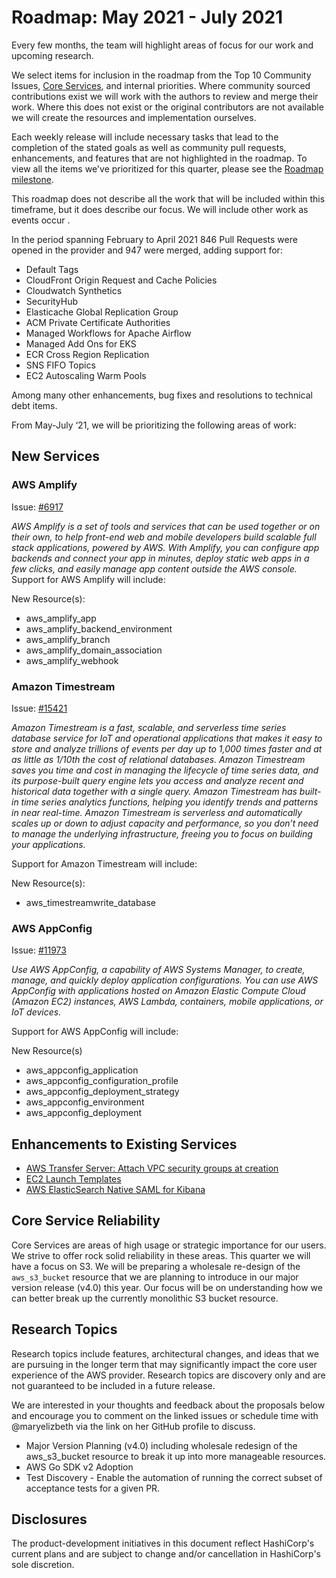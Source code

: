 # Roadmap:  May 2021 - July 2021

Every few months, the team will highlight areas of focus for our work and upcoming research.

We select items for inclusion in the roadmap from the Top 10 Community Issues, [Core Services](docs/CORE_SERVICES.md), and internal priorities. Where community sourced contributions exist we will work with the authors to review and merge their work. Where this does not exist or the original contributors are not available we will create the resources and implementation ourselves.

Each weekly release will include necessary tasks that lead to the completion of the stated goals as well as community pull requests, enhancements, and features that are not highlighted in the roadmap. To view all the items we've prioritized for this quarter, please see the [Roadmap milestone](https://github.com/hashicorp/terraform-provider-aws/milestone/138).

This roadmap does not describe all the work that will be included within this timeframe, but it does describe our focus. We will include other work as events occur .

In the period spanning February to April 2021 846 Pull Requests were opened in the provider and 947 were merged, adding support for:

- Default Tags
- CloudFront Origin Request and Cache Policies
- Cloudwatch Synthetics
- SecurityHub
- Elasticache Global Replication Group
- ACM Private Certificate Authorities
- Managed Workflows for Apache Airflow
- Managed Add Ons for EKS
- ECR Cross Region Replication
- SNS FIFO Topics
- EC2 Autoscaling Warm Pools

Among many other enhancements, bug fixes and resolutions to technical debt items.

From May-July ‘21, we will be prioritizing the following areas of work:

## New Services

### AWS Amplify
Issue: [#6917](https://github.com/hashicorp/terraform-provider-aws/issues/6917)

_AWS Amplify is a set of tools and services that can be used together or on their own, to help front-end web and mobile developers build scalable full stack applications, powered by AWS. With Amplify, you can configure app backends and connect your app in minutes, deploy static web apps in a few clicks, and easily manage app content outside the AWS console._
Support for AWS Amplify will include:

New Resource(s):
- aws_amplify_app
- aws_amplify_backend_environment
- aws_amplify_branch
- aws_amplify_domain_association
- aws_amplify_webhook

### Amazon Timestream

Issue: [#15421](https://github.com/hashicorp/terraform-provider-aws/issues/15421)

_Amazon Timestream is a fast, scalable, and serverless time series database service for IoT and operational applications that makes it easy to store and analyze trillions of events per day up to 1,000 times faster and at as little as 1/10th the cost of relational databases. Amazon Timestream saves you time and cost in managing the lifecycle of time series data, and its purpose-built query engine lets you access and analyze recent and historical data together with a single query. Amazon Timestream has built-in time series analytics functions, helping you identify trends and patterns in near real-time. Amazon Timestream is serverless and automatically scales up or down to adjust capacity and performance, so you don’t need to manage the underlying infrastructure, freeing you to focus on building your applications._

Support for Amazon Timestream will include:

New Resource(s):

- aws_timestreamwrite_database

### AWS AppConfig

Issue: [#11973](https://github.com/hashicorp/terraform-provider-aws/issues/11973)

_Use AWS AppConfig, a capability of AWS Systems Manager, to create, manage, and quickly deploy application configurations. You can use AWS AppConfig with applications hosted on Amazon Elastic Compute Cloud (Amazon EC2) instances, AWS Lambda, containers, mobile applications, or IoT devices._

Support for AWS AppConfig will include:

New Resource(s)
- aws_appconfig_application
- aws_appconfig_configuration_profile
- aws_appconfig_deployment_strategy
- aws_appconfig_environment
- aws_appconfig_deployment


## Enhancements to Existing Services
- [AWS Transfer Server: Attach VPC security groups at creation](https://github.com/hashicorp/terraform-provider-aws/issues/15788)
- [EC2 Launch Templates](https://github.com/hashicorp/terraform-provider-aws/issues/4264)
- [AWS ElasticSearch Native SAML for Kibana](https://github.com/hashicorp/terraform-provider-aws/issues/16259)

## Core Service Reliability

Core Services are areas of high usage or strategic importance for our users. We strive to offer rock solid reliability in these areas. This quarter we will have a focus on S3. We will be preparing a wholesale re-design of the `aws_s3_bucket` resource that we are planning to introduce in our major version release (v4.0) this year. Our focus will be on understanding how we can better break up the currently monolithic S3 bucket resource.

## Research Topics

Research topics include features, architectural changes, and ideas that we are pursuing in the longer term that may significantly impact the core user experience of the AWS provider. Research topics are discovery only and are not guaranteed to be included in a future release.

We are interested in your thoughts and feedback about the proposals below and encourage you to comment on the linked issues or schedule time with @maryelizbeth via the link on her GitHub profile to discuss.

- Major Version Planning (v4.0) including wholesale redesign of the aws_s3_bucket resource to break it up into more manageable resources.
- AWS Go SDK v2 Adoption
- Test Discovery - Enable the automation of running the correct subset of acceptance tests for a given PR.

## Disclosures

The product-development initiatives in this document reflect HashiCorp's current plans and are subject to change and/or cancellation in HashiCorp's sole discretion.
